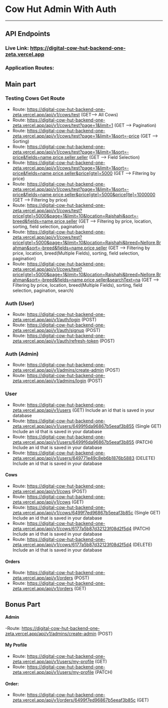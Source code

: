 # Cow Hut Admin With Auth

<hr>

## API Endpoints

  ### Live Link: https://digital-cow-hut-backend-one-zeta.vercel.app
  ### Application Routes:
  
  ## Main part
  

  ### Testing Cows Get Route
  - Route: https://digital-cow-hut-backend-one-zeta.vercel.app/api/v1/cows/test (GET--> All Cows)
  - Route: https://digital-cow-hut-backend-one-zeta.vercel.app/api/v1/cows/test?page=1&limit=1 (GET --> Pagination)
  - Route: https://digital-cow-hut-backend-one-zeta.vercel.app/api/v1/cows/test?page=1&limit=1&sort=-price (GET --> Sorting)
  - Route: https://digital-cow-hut-backend-one-zeta.vercel.app/api/v1/cows/test?page=1&limit=1&sort=-price&fields=name,price,seller,seller (GET --> Field Selection)
  - Route: https://digital-cow-hut-backend-one-zeta.vercel.app/api/v1/cows/test?page=1&limit=1&sort=-price&fields=name,price,seller&price[gte]=5000 (GET --> Filtering by price)
  - Route: https://digital-cow-hut-backend-one-zeta.vercel.app/api/v1/cows/test?page=1&limit=1&sort=-price&fields=name,price,seller&price[gte]=5000&price[lte]=1000000 (GET --> Filtering by price)
  - Route: https://digital-cow-hut-backend-one-zeta.vercel.app/api/v1/cows/test?price[gte]=5000&page=1&limit=10&location=Rajshahi&sort=-breed&fields=name,price,seller (GET --> Filtering by price, location, sorting, field selection, pagination)
  - Route: https://digital-cow-hut-backend-one-zeta.vercel.app/api/v1/cows/test?price[gte]=5000&page=1&limit=10&location=Rajshahi&breed=Nellore,Brahman&sort=-breed&fields=name,price,seller (GET --> Filtering by price, location, breed(Multiple Fields), sorting, field selection, pagination)
  - Route: https://digital-cow-hut-backend-one-zeta.vercel.app/api/v1/cows/test?price[gte]=5000&page=1&limit=10&location=Rajshahi&breed=Nellore,Brahman&sort=-breed&fields=name,price,seller&searchText=na (GET --> Filtering by price, location, breed(Multiple Fields), sorting, field selection, pagination, search)




  



   ### Auth (User)
   - Route: https://digital-cow-hut-backend-one-zeta.vercel.app/api/v1/auth/login (POST)
   - Route: https://digital-cow-hut-backend-one-zeta.vercel.app/api/v1/auth/signup (POST)
   - Route: https://digital-cow-hut-backend-one-zeta.vercel.app/api/v1/auth/refresh-token (POST)

   ### Auth (Admin)
   - Route: https://digital-cow-hut-backend-one-zeta.vercel.app/api/v1/admins/create-admin (POST)
   - Route: https://digital-cow-hut-backend-one-zeta.vercel.app/api/v1/admins/login (POST)
   
   ### User
   - Route: https://digital-cow-hut-backend-one-zeta.vercel.app/api/v1/users (GET)  Include an id that is saved in your database
   - Route: https://digital-cow-hut-backend-one-zeta.vercel.app/api/v1/users/6499f6da96867b5eeaf3b855 (Single GET) Include an id that is saved in your database
   - Route: https://digital-cow-hut-backend-one-zeta.vercel.app/api/v1/users/6499f6da96867b5eeaf3b855 (PATCH) Include an id that is saved in your database
   - Route: https://digital-cow-hut-backend-one-zeta.vercel.app/api/v1/users/649771e49c8eb6b1876b5883 (DELETE) Include an id that is saved in your database

   #### Cows
   - Route: https://digital-cow-hut-backend-one-zeta.vercel.app/api/v1/cows (POST)
   - Route: https://digital-cow-hut-backend-one-zeta.vercel.app/api/v1/cows (GET)
   - Route: https://digital-cow-hut-backend-one-zeta.vercel.app/api/v1/cows/6499f7ed96867b5eeaf3b85c (Single GET) Include an id that is saved in your database
   - Route: https://digital-cow-hut-backend-one-zeta.vercel.app/api/v1/cows/6177a5b87d32123f08d2f5d4 (PATCH) Include an id that is saved in your database
   - Route: https://digital-cow-hut-backend-one-zeta.vercel.app/api/v1/cows/6177a5b87d32123f08d2f5d4 (DELETE) Include an id that is saved in your database

   #### Orders
   - Route: https://digital-cow-hut-backend-one-zeta.vercel.app/api/v1/orders (POST)
   - Route: https://digital-cow-hut-backend-one-zeta.vercel.app/api/v1/orders (GET)

 ## Bonus Part

#### Admin
   -Route: https://digital-cow-hut-backend-one-zeta.vercel.app/api/v1/admins/create-admin (POST)

#### My Profile
- Route: https://digital-cow-hut-backend-one-zeta.vercel.app/api/v1/users/my-profile (GET)
- Route: https://digital-cow-hut-backend-one-zeta.vercel.app/api/v1/users/my-profile (PATCH)

#### Order:
 - Route: https://digital-cow-hut-backend-one-zeta.vercel.app/api/v1/orders/6499f7ed96867b5eeaf3b85c (GET)
